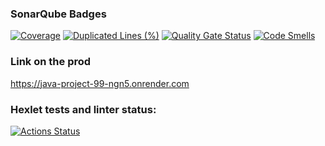 ### SonarQube Badges
[![Coverage](https://sonarcloud.io/api/project_badges/measure?project=ikar1-sin_java-project-99&metric=coverage)](https://sonarcloud.io/summary/new_code?id=ikar1-sin_java-project-99)
[![Duplicated Lines (%)](https://sonarcloud.io/api/project_badges/measure?project=ikar1-sin_java-project-99&metric=duplicated_lines_density)](https://sonarcloud.io/summary/new_code?id=ikar1-sin_java-project-99)
[![Quality Gate Status](https://sonarcloud.io/api/project_badges/measure?project=ikar1-sin_java-project-99&metric=alert_status)](https://sonarcloud.io/summary/new_code?id=ikar1-sin_java-project-99)
[![Code Smells](https://sonarcloud.io/api/project_badges/measure?project=ikar1-sin_java-project-99&metric=code_smells)](https://sonarcloud.io/summary/new_code?id=ikar1-sin_java-project-99)

### Link on the prod
https://java-project-99-ngn5.onrender.com
### Hexlet tests and linter status:
[![Actions Status](https://github.com/ikar1-sin/java-project-99/actions/workflows/hexlet-check.yml/badge.svg)](https://github.com/ikar1-sin/java-project-99/actions)